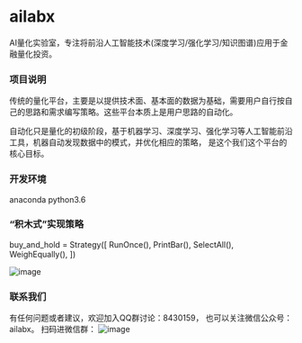 # ailabx
AI量化实验室，专注将前沿人工智能技术(深度学习/强化学习/知识图谱)应用于金融量化投资。

### 项目说明

传统的量化平台，主要是以提供技术面、基本面的数据为基础，需要用户自行按自己的思路和需求编写策略。这些平台本质上是用户思路的自动化。

自动化只是量化的初级阶段，基于机器学习、深度学习、强化学习等人工智能前沿工具，机器自动发现数据中的模式，并优化相应的策略，
是这个我们这个平台的核心目标。

### 开发环境
anaconda python3.6

### “积木式”实现策略

buy_and_hold = Strategy([
    RunOnce(),
    PrintBar(),
    SelectAll(),
    WeighEqually(),
])

![image](https://note.youdao.com/yws/public/resource/624f4972c4f89ff3aaa41a5251b17d9c/xmlnote/A0F19587F7E9460B99BE62D3833E1457/12848)


### 联系我们

有任何问题或者建议，欢迎加入QQ群讨论：8430159，
也可以关注微信公众号：ailabx。
扫码进微信群：
![image](https://note.youdao.com/yws/public/resource/067274b445e630e44bd81a0b6dd3b9cc/xmlnote/4BE974FEF5D74F75963B90B8B3419C63/12816)


